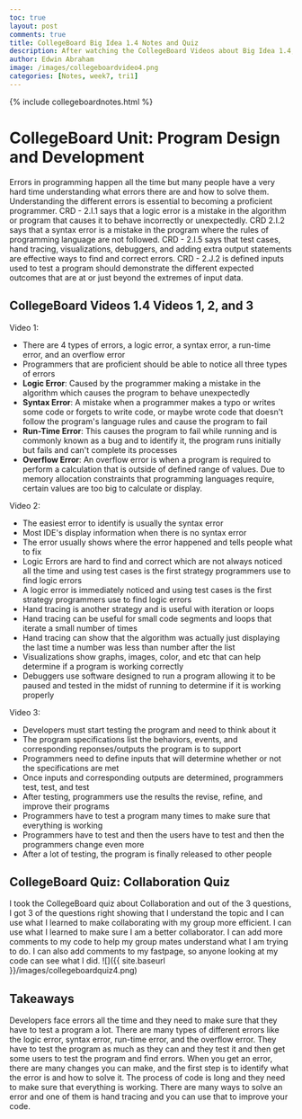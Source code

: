 ```yaml
---
toc: true
layout: post
comments: true
title: CollegeBoard Big Idea 1.4 Notes and Quiz
description: After watching the CollegeBoard Videos about Big Idea 1.4, I took some notes to help me remember and I applied my knowledge to a quiz.
author: Edwin Abraham
image: /images/collegeboardvideo4.png
categories: [Notes, week7, tri1]
---
```

{% include collegeboardnotes.html %}

# CollegeBoard Unit: Program Design and Development
Errors in programming happen all the time but many people have a very hard time understanding what errors there are and how to solve them. Understanding the different errors is essential to becoming a proficient programmer. CRD - 2.I.1 says that a logic error is a mistake in the algorithm or program that causes it to behave incorrectly or unexpectedly. CRD 2.I.2 says that a syntax error is a mistake in the program where the rules of programming language are not followed. CRD - 2.I.5 says that test cases, hand tracing, visualizations, debuggers, and adding extra output statements are effective ways to find and correct errors. CRD - 2.J.2 is defined inputs used to test a program should demonstrate the different expected outcomes that are at or just beyond the extremes of input data.

## CollegeBoard Videos 1.4 Videos 1, 2, and 3

Video 1:
- There are 4 types of errors, a logic error, a syntax error, a run-time error, and an overflow error
- Programmers that are proficient should be able to notice all three types of errors
- **Logic Error**: Caused by the programmer making a mistake in the algorithm which causes the program to behave unexpectedly
- **Syntax Error**: A mistake when a programmer makes a typo or writes some code or forgets to write code, or maybe wrote code that doesn't follow the program's language rules and cause the program to fail
- **Run-Time Error**: This causes the program to fail while running and is commonly known as a bug and to identify it, the program runs initially but fails and can't complete its processes
- **Overflow Error**: An overflow error is when a program is required to perform a calculation that is outside of defined range of values. Due to memory allocation constraints that programming languages require, certain values are too big to calculate or display.

Video 2:
- The easiest error to identify is usually the syntax error
- Most IDE's display information when there is no syntax error
- The error usually shows where the error happened and tells people what to fix
- Logic Errors are hard to find and correct which are not always noticed all the time and using test cases is the first strategy programmers use to find logic errors
- A logic error is immediately noticed and using test cases is the first strategy programmers use to find logic errors
- Hand tracing is another strategy and is useful with iteration or loops
- Hand tracing can be useful for small code segments and loops that iterate a small number of times
- Hand tracing can show that the algorithm was actually just displaying the last time a number was less than number after the list
- Visualizations show graphs, images, color, and etc that can help determine if a program is working correctly
- Debuggers use software designed to run a program allowing it to be paused and tested in the midst of running to determine if it is working properly

Video 3:
- Developers must start testing the program and need to think about it
- The program specifications list the behaviors, events, and corresponding reponses/outputs the program is to support
- Programmers need to define inputs that will determine whether or not the specifications are met
- Once inputs and corresponding outputs are determined, programmers test, test, and test
- After testing, programmers use the results the revise, refine, and improve their programs
- Programmers have to test a program many times to make sure that everything is working
- Programmers have to test and then the users have to test and then the programmers change even more
- After a lot of testing, the program is finally released to other people

## CollegeBoard Quiz: Collaboration Quiz
I took the CollegeBoard quiz about Collaboration and out of the 3 questions, I got 3 of the questions right showing that I understand the topic and I can use what I learned to make collaborating with my group more efficient. I can use what I learned to make sure I am a better collaborator. I can add more comments to my code to help my group mates understand what I am trying to do. I can also add comments to my fastpage, so anyone looking at my code can see what I did.
![]({{ site.baseurl }}/images/collegeboardquiz4.png)

## Takeaways
Developers face errors all the time and they need to make sure that they have to test a program a lot. There are many types of different errors like the logic error, syntax error, run-time error, and the overflow error. They have to test the program as much as they can and they test it and then get some users to test the program and find errors. When you get an error, there are many changes you can make, and the first step is to identify what the error is and how to solve it. The process of code is long and they need to make sure that everything is working. There are many ways to solve an error and one of them is hand tracing and you can use that to improve your code.